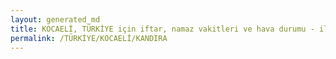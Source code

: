 ```yaml
---
layout: generated_md
title: KOCAELİ, TÜRKİYE için iftar, namaz vakitleri ve hava durumu - ilçe/eyalet seç
permalink: /TÜRKİYE/KOCAELİ/KANDIRA
---
```


<script type="text/javascript">
  var country = TÜRKİYE;
  var city = KOCAELİ;
  var state = KANDIRA;
  var lat = 72;
  var lon = 21;
</script>
